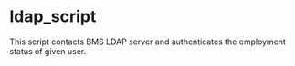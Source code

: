 # ldap_script
This script contacts BMS LDAP server and authenticates the employment status of given user.
